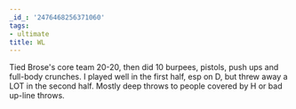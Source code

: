 ```yaml
---
_id_: '2476468256371060'
tags:
- ultimate
title: WL
---
```


Tied Brose's core team 20-20, then did 10 burpees, pistols, push ups and
full-body crunches. I played well in the first half, esp on D, but threw
away a LOT in the second half. Mostly deep throws to people covered by H or
bad up-line throws.
